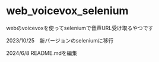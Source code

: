 # web_voicevox_selenium

webのvoicevoxを使ってseleniumで音声URL受け取るやつです

2023/10/25　新バージョンのseleniumに移行

2024/6/8 README.mdを編集
